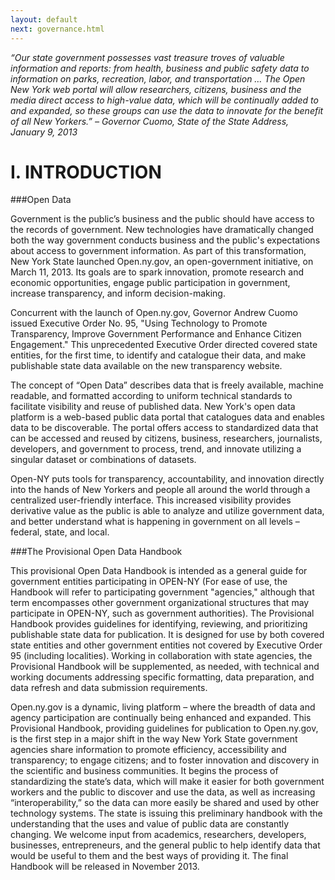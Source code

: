 ```yaml
---
layout: default
next: governance.html
---
```


*“Our state government possesses vast treasure troves of valuable information and reports: from health, business and public safety data to information on parks, recreation, labor, and transportation … The Open New York web portal will allow researchers, citizens, business and the media direct access to high-value data, which will be continually added to and expanded, so these groups can use the data to innovate for the benefit of all New Yorkers.” – Governor Cuomo, State of the State Address,        January 9, 2013*


I. INTRODUCTION
=========

###Open Data

Government is the public’s business and the public should have access to the records of government.  New technologies have dramatically changed both the way government conducts business and the public's expectations about access to government information.  As part of this transformation, New York State launched Open.ny.gov, an open-government initiative, on March 11, 2013. Its goals are to spark innovation, promote research and economic opportunities, engage public participation in government, increase transparency, and inform decision-making.  

Concurrent with the launch of Open.ny.gov, Governor Andrew Cuomo issued Executive Order No. 95, "Using Technology to Promote Transparency, Improve Government Performance and Enhance Citizen Engagement."  This unprecedented Executive Order directed covered state entities, for the first time, to identify and catalogue their data, and make publishable state data available on the new transparency website.

The concept of “Open Data” describes data that is freely available, machine readable, and formatted according to uniform technical standards to facilitate visibility and reuse of published data.  New York's open data platform is a web-based public data portal that catalogues data and enables data to be discoverable.  The portal offers access to standardized data that can be accessed and reused by citizens, business, researchers, journalists, developers, and government to process, trend, and innovate utilizing a singular dataset or combinations of datasets.  

Open-NY puts tools for transparency, accountability, and innovation directly into the hands of New Yorkers and people all around the world through a centralized user-friendly interface.  This increased visibility provides derivative value as the public is able to analyze and utilize government data, and better understand what is happening in government on all levels – federal, state, and local.  


###The Provisional Open Data Handbook

This provisional Open Data Handbook is intended as a general guide for government entities participating in OPEN-NY (For ease of use, the Handbook will refer to participating government "agencies," although that term encompasses other government organizational structures that may participate in OPEN-NY, such as government authorities).  The Provisional Handbook provides guidelines for identifying, reviewing, and prioritizing publishable state data for publication.  It is designed for use by both covered state entities and other government entities not covered by Executive Order 95 (including localities).  Working in collaboration with state agencies, the Provisional Handbook will be supplemented, as needed, with technical and working documents addressing specific formatting, data preparation, and data refresh and data submission requirements.  

Open.ny.gov is a dynamic, living platform – where the breadth of data and agency participation are continually being enhanced and expanded.  This Provisional Handbook, providing guidelines for publication to Open.ny.gov, is the first step in a major shift in the way New York State government agencies share information to promote efficiency, accessibility and transparency; to engage citizens; and to foster innovation and discovery in the scientific and business communities.  It begins the process of standardizing the state’s data, which will make it easier for both government workers and the public to discover and use the data, as well as increasing “interoperability,” so the data can more easily be shared and used by other technology systems.  The state is issuing this preliminary handbook with the understanding that the uses and value of public data are constantly changing.  We welcome input from academics, researchers, developers, businesses, entrepreneurs, and the general public to help identify data that would be useful to them and the best ways of providing it.  The final Handbook will be released in November 2013.

